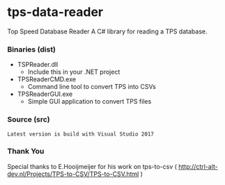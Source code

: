 # tps-data-reader
Top Speed Database Reader
A C# library for reading a TPS database.

### Binaries (dist)
* TSPReader.dll
	* Include this in your .NET project 
* TPSReaderCMD.exe
	* Command line tool to convert TPS into CSVs
* TPSReaderGUI.exe
	* Simple GUI application to convert TPS files
	
### Source (src)
	Latest version is build with Visual Studio 2017

### Thank You
Special thanks to E.Hooijmeijer for his work on tps-to-csv ( http://ctrl-alt-dev.nl/Projects/TPS-to-CSV/TPS-to-CSV.html )
